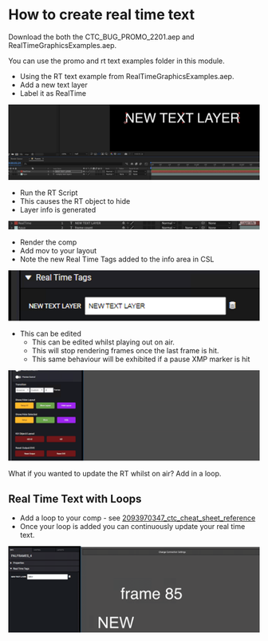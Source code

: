 <!--
Title : 2101012022_creation_real_time_text_howto

- Created : 2022-01-06 14:23
- Updated :
- Author : James Rivers
- Written against (version):
- Sources :
- Author Notes :
- Tags : [!versio_graphics_moc](../../!versio_graphics_moc.md)
-->
# How to create real time text
Download the both the CTC_BUG_PROMO_2201.aep and RealTimeGraphicsExamples.aep. 

You can use the promo and rt text examples folder in this module. 

- Using the RT text example from RealTimeGraphicsExamples.aep. 
- Add a new text layer
- Label it as RealTime

![](attachments/Pasted%20image%2020220104121607.png)

- Run the RT Script
- This causes the RT object to hide
- Layer info is generated

![](attachments/Pasted%20image%2020220104121753.png)

- Render the comp
- Add mov to your layout
- Note the new Real Time Tags added to the info area in CSL 

![](attachments/Pasted%20image%2020220104121945.png)


- This can be edited
	- This can be edited whilst playing out on air.
	- This will stop rendering frames once the last frame is hit.
	- This same behaviour will be exhibited if a pause XMP marker is hit


![](attachments/2022-01-04%2015.18.57.gif)


What if you wanted to update the RT whilst on air? Add in a loop.

## Real Time Text with Loops
- Add a loop to your comp - see [2093970347_ctc_cheat_sheet_reference](../chapter05_create_ctc_based_graphics/2093970347_ctc_cheat_sheet_reference.md)
- Once your loop is added you can continuously update your real time text.

![](attachments/2022-01-04%2015.24.05.gif)



